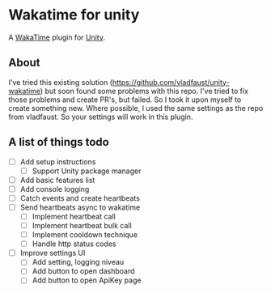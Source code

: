 # Wakatime for unity
A [WakaTime](https://wakatime.com/) plugin for [Unity](https://unity.com/).

## About
I've tried this existing solution (https://github.com/vladfaust/unity-wakatime) but soon found some problems with this repo. I've tried to fix those problems and create PR's, but failed. So I took it upon myself to create something new. Where possible, I used the same settings as the repo from vladfaust. So your settings will work in this plugin.

## A list of things todo

 - [ ] Add setup instructions
	 - [ ] Support Unity package manager
 - [ ] Add basic features list
 - [ ] Add console logging
 - [ ] Catch events and create heartbeats
 - [ ] Send heartbeats async to wakatime
	 - [ ] Implement heartbeat call
	 - [ ] Implement heartbeat bulk call
	 - [ ] Implement cooldown technique
	 - [ ] Handle http status codes
 - [ ] Improve settings UI
	 - [ ] Add setting, logging niveau
	 - [ ] Add button to open dashboard
	 - [ ] Add button to open ApiKey page
